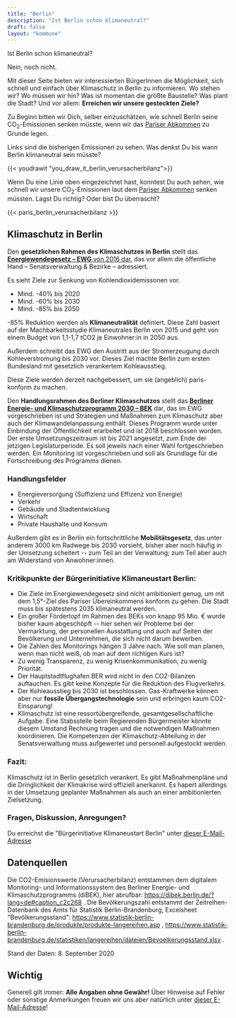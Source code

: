 ```yaml
---
title: "Berlin"
description: "Ist Berlin schon klimaneutral?"
draft: false
layout: "kommune"
---
```


Ist Berlin schon klimaneutral?

Nein, noch nicht.

Mit dieser Seite bieten wir interessierten BürgerInnen die Möglichkeit,
sich schnell und einfach über Klimaschutz in Berlin zu informieren.
Wo stehen wir? Wo müssen wir hin? Was ist momentan die größte Baustelle?
Was plant die Stadt?
Und vor allem: **Erreichen wir unsere gesteckten Ziele?**

Zu Beginn bitten wir Dich, selber einzuschätzen, wie schnell Berlin seine
CO<sub>2</sub>-Emissionen senken müsste, wenn wir das [Pariser Abkommen](../paris-limits) zu Grunde legen.

Links sind die bisherigen Emissionen zu sehen. Was denkst Du bis wann Berlin
klimaneutral sein müsste?

{{< youdrawit "you_draw_it_berlin_verursacherbilanz">}}

Wenn Du eine Linie oben eingezeichnet hast, konntest Du auch sehen, wie schnell wir unsere CO<sub>2</sub>-Emissionen laut dem [Pariser Abkommen](../../paris-limits) senken müssten. Lagst Du richtig? Oder bist Du überrascht?

{{< paris_berlin_verursacherbilanz >}}

## Klimaschutz in Berlin

Den **gesetzlichen Rahmen des Klimaschutzes in Berlin** stellt das [**Energiewendegesetz – EWG** von 2016 dar](http://gesetze.berlin.de/jportal/?quelle=jlink&query=EWendG+BE&psml=bsbeprod.psml&max=true&aiz=true), das vor allem die öffentliche Hand – Senatsverwaltung & Bezirke – adressiert.

Es sieht Ziele zur Senkung von Kohlendioxidemissonen vor.

- Mind. -40% bis 2020
- Mind. -60% bis 2030
- Mind. -85% bis 2050

-85% Reduktion werden als **Klimaneutralität** definiert. Diese Zahl basiert auf der Machbarkeitsstudie Klimaneutrales Berlin von 2015 und geht von einem Budget von 1,1-1,7 tCO2 je Einwohner:in in 2050 aus. 

Außerdem schreibt das EWG den Austritt aus der Stromerzeugung durch Kohleverstromung bis 2030 vor. Dieses Ziel machte Berlin zum ersten Bundesland mit gesetzlich verankertem Kohleausstieg. 

Diese Ziele werden derzeit nachgebessert, um sie (angeblich) paris-konform zu machen. 

Den **Handlungsrahmen des Berliner Klimaschutzes** stellt das [**Berliner Energie- und Klimaschutzprogramm 2030 – BEK**](https://www.berlin.de/sen/uvk/klimaschutz/klimaschutz-in-der-umsetzung/das-berliner-energie-und-klimaschutzprogramm-bek/) dar, das im EWG vorgeschrieben ist und Strategien und Maßnahmen zum Klimaschutz aber auch der Klimawandelanpassung enthält. Dieses Programm wurde unter Einbindung der Öffentlichkeit erarbeitet und ist 2018 beschlossen worden. Der erste Umsetzungszeitraum ist bis 2021 angesetzt, zum Ende der jetzigen Legislaturperiode. Es soll jeweils nach einer Wahl fortgeschrieben werden. Ein Monitoring ist vorgeschrieben und soll als Grundlage für die Fortschreibung des Programms dienen.

### Handlungsfelder

- Energieversorgung (Suffizienz und Effizenz von Energie)
- Verkehr
- Gebäude und Stadtentwicklung 
- Wirtschaft
- Private Haushalte und Konsum 

Außerdem gibt es in Berlin ein fortschrittliche **Mobilitätsgesetz**, das unter anderem 3000 km Radwege bis 2030 vorsieht, bisher aber noch häufig in der Umsetzung scheitert -- zum Teil an der Verwaltung; zum Teil aber auch am Widerstand von Anwohner:innen.

### Kritikpunkte der Bürgerinitiative Klimaneustart Berlin:

- Die Ziele im Energiewendegesetz sind nicht ambitioniert genug, um mit dem 1,5°-Ziel des Pariser Übereinkommens konform zu gehen. Die Stadt muss bis spätestens 2035 klimaneutral werden.  
- Ein großer Fördertopf im Rahmen des BEKs von knapp 95 Mio. € wurde bisher kaum abgeschöpft -- hier sehen wir Probleme bei der Vermarktung, der personellen Ausstattung und auch auf Seiten der Bevölkerung und Unternehmen, die sich nicht darum bewerben. 
- Die Zahlen des Monitorings hängen 3 Jahre nach. Wie soll man planen, wenn man nicht weiß, ob man auf dem richtigen Kurs ist? 
- Zu wenig Transparenz, zu wenig Krisenkommunikation, zu wenig Priorität.
- Der Hauptstadtflughafen BER wird nicht in den CO2-Bilanzen auftauchen. Es gibt keine Konzepte für die Reduktion des Flugverkehrs.
- Der Kohleausstieg bis 2030 ist beschlossen. Gas-Kraftwerke können aber nur **fossile Übergangstechnologie** sein und erbringen kaum CO2-Einsparung!
- Klimaschutz ist eine ressortübergreifende, gesamtgesellschaftliche Aufgabe. Eine Stabsstelle beim Regierenden Bürgermeister könnte diesem Umstand Rechnung tragen und die notwendigen Maßnahmen koordinieren. Die Kompetenzen der Klimaschutz-Abteilung in der Senatsverwaltung muss aufgewertet und personell aufgestockt werden. 

### Fazit: 

Klimaschutz ist in Berlin gesetzlich verankert. Es gibt Maßnahmenpläne und die Dringlichkeit der Klimakrise wird offiziell anerkannt. Es hapert allerdings in der Umsetzung geplanter Maßnahmen als auch an einer ambitionierten Zielsetzung.  

### Fragen, Diskussion, Anregungen?

Du erreichst die "Bürgerinitiative Klimaneustart Berlin" unter [dieser E-Mail-Adresse](mailto:nilreb.tratsuenamilk@ofni)

## Datenquellen

Die CO2-Emisionswerte (Verursacherbilanz) entstammen dem digitalem Monitoring- und Informationssystem des Berliner Energie- und Klimaschutzprogramms (diBEK), hier abrufbar: https://dibek.berlin.de/?lang=de#caption_c2c268 . Die Bevölkerungszahl entstammt der Zeitreihen-Datenbank des Amts für Statistik Berlin-Brandenburg, Excelsheet "Bevölkerungsstand": https://www.statistik-berlin-brandenburg.de/produkte/produkte-langereihen.asp , https://www.statistik-berlin-brandenburg.de/statistiken/langereihen/dateien/Bevoelkerungsstand.xlsx .

Stand der Daten: 8. September 2020

## Wichtig

Generell gilt immer: **Alle Angaben ohne Gewähr!** Über Hinweise auf
Fehler oder sonstige Anmerkungen freuen wir uns aber natürlich unter [dieser E-Mail-Adresse](mailto:nilreb.tratsuenamilk@ofni)!

